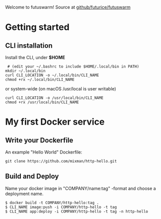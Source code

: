 Welcome to futuswarm! Source at [github/futurice/futuswarm](https://github.com/futurice/futuswarm)

# Getting started

## CLI installation

Install the CLI, under __$HOME__

```
 # (edit your ~/.bashrc to include $HOME/.local/bin in PATH)
mkdir ~/.local/bin
curl CLI_LOCATION -o ~/.local/bin/CLI_NAME
chmod +rx ~/.local/bin/CLI_NAME
```

or system-wide (on macOS /usr/local is user writable)

```
curl CLI_LOCATION -o /usr/local/bin/CLI_NAME
chmod +rx /usr/local/bin/CLI_NAME
```

# My first Docker service

## Write your Dockerfile

An example "Hello World" Dockerfile:

```
git clone https://github.com/mixman/http-hello.git
```

## Build and Deploy

Name your docker image in "COMPANY/name:tag" -format and choose a deployment name.

```
$ docker build -t COMPANY/http-hello:tag .
$ CLI_NAME image:push -i COMPANY/http-hello -t tag
$ CLI_NAME app:deploy -i COMPANY/http-hello -t tag -n http-hello
```
